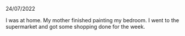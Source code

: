 24/07/2022

I was at home. My mother finished painting my bedroom. I went to the supermarket and got some shopping done for the week.